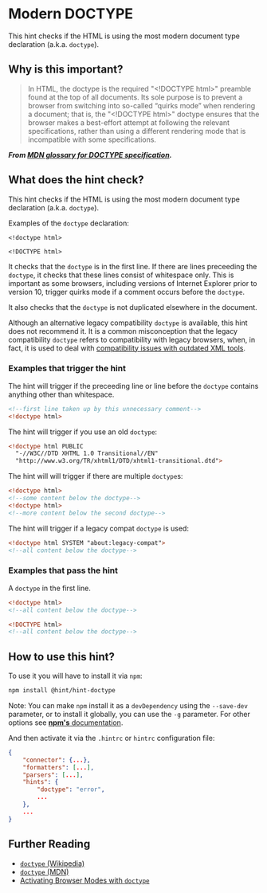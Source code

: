 # Modern DOCTYPE

This hint checks if the HTML is using the most modern document type
declaration (a.k.a. `doctype`).

## Why is this important?

> In HTML, the doctype is the required "\<!DOCTYPE html>" preamble
found at the top of all documents. Its sole purpose is to prevent
a browser from switching into so-called “quirks mode” when rendering
a document; that is, the "\<!DOCTYPE html>" doctype ensures that
the browser makes a best-effort attempt at following the relevant
specifications, rather than using a different rendering mode that
is incompatible with some specifications.

***From [MDN glossary for DOCTYPE specification][docmdn].***

## What does the hint check?

This hint checks if the HTML is using the most modern document type
declaration (a.k.a. `doctype`).

Examples of the `doctype` declaration:

`<!doctype html>`

`<!DOCTYPE html>`

It checks that the `doctype` is in the first line. If there
are lines preceeding the `doctype`, it checks that these lines
consist of whitespace only. This is important as some browsers,
including versions of Internet Explorer prior to version 10,
trigger quirks mode if a comment occurs before the `doctype`.

It also checks that the `doctype` is not duplicated elsewhere
in the document.

Although an alternative legacy compatibility `doctype` is available,
this hint does not recommend it. It is a common misconception that
the legacy compatibility `doctype` refers to compatibility with
legacy browsers, when, in fact, it is used to deal with [compatibility
issues with outdated XML tools][compat issue].

### Examples that **trigger** the hint

The hint will trigger if the preceeding line or line before the
`doctype` contains anything other than whitespace.

```html
<!--first line taken up by this unnecessary comment-->
<!doctype html>
```

The hint will trigger if you use an old `doctype`:

```html
<!doctype html PUBLIC
  "-//W3C//DTD XHTML 1.0 Transitional//EN"
  "http://www.w3.org/TR/xhtml1/DTD/xhtml1-transitional.dtd">
```

The hint will will trigger if there are multiple `doctype`s:

```html
<!doctype html>
<!--some content below the doctype-->
<!doctype html>
<!--more content below the second doctype-->
```

The hint will trigger if a legacy compat `doctype` is used:

```html
<!doctype html SYSTEM "about:legacy-compat">
<!--all content below the doctype-->
```

### Examples that **pass** the hint

A `doctype` in the first line.

```html
<!doctype html>
<!--all content below the doctype-->
```

```html
<!DOCTYPE html>
<!--all content below the doctype-->
```

## How to use this hint?

To use it you will have to install it via `npm`:

```bash
npm install @hint/hint-doctype
```

Note: You can make `npm` install it as a `devDependency` using
the `--save-dev` parameter, or to install it globally, you can
use the `-g` parameter. For other options see [**npm's**
documentation][npm docs].

And then activate it via the `.hintrc` or `hintrc`
configuration file:

```json
{
    "connector": {...},
    "formatters": [...],
    "parsers": [...],
    "hints": {
        "doctype": "error",
        ...
    },
    ...
}
```

## Further Reading

* [`doctype` (Wikipedia)][docwiki]
* [`doctype` (MDN)][docmdn]
* [Activating Browser Modes with `doctype`][hsivonen]

<!-- Link labels: -->

[compat issue]: http://bugzilla.bluegriffon.org/show_bug.cgi?id=634#c0
[docmdn]: https://developer.mozilla.org/en-US/docs/Glossary/DOCTYPE
[docwiki]: https://en.wikipedia.org/wiki/Document_type_declaration
[hsivonen]: https://hsivonen.fi/doctype/
[npm docs]: https://docs.npmjs.com/cli/install
